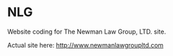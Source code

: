 # NLG
Website coding for The Newman Law Group, LTD. site.

Actual site here: http://www.newmanlawgroupltd.com
